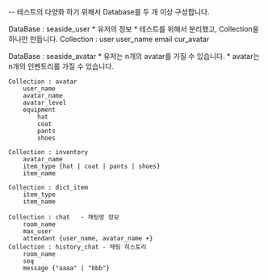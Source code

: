 
-- 테스트의 다양화 하기 위해서 Database를 두 개 이상 구성합니다.

DataBase : seaside_user
	* 유저의 정보
	* 테스트를 위해서 분리했고, Collection을 하나만 만듭니다.
	Collection : user 
		user_name
		email
		cur_avatar

DataBase : seaside_avatar
	* 유저는 n개의 avatar를 가질 수 있습니다.
	* avatar는 n개의 인벤토리를 가질 수 있습니다.

	Collection : avatar
		user_name
		avatar_name
		avatar_level
		equipment
			hat
			coat
			pants
			shoes		

	Collection : inventory
		avatar_name
		item_type {hat | coat | pants | shoes}
		item_name

	Collection : dict_item
		item_type
		item_name
	
	Collection : chat	- 채팅방 정보
		room_name
		max_user
		attendant {user_name, avatar_name +}
	Collection : history_chat - 채팅 히스토리
		room_name
		seq
		message {"aaaa" | "bbb"}





